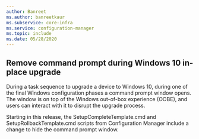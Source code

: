 ```yaml
---
author: Banreet
ms.author: banreetkaur
ms.subservice: core-infra
ms.service: configuration-manager
ms.topic: include
ms.date: 05/28/2020
---
```


## <a name="bkmk_ipucmd"></a> Remove command prompt during Windows 10 in-place upgrade

<!--2837795-->

During a task sequence to upgrade a device to Windows 10, during one of the final Windows configuration phases a command prompt window opens. The window is on top of the Windows out-of-box experience (OOBE), and users can interact with it to disrupt the upgrade process.

Starting in this release, the SetupCompleteTemplate.cmd and SetupRollbackTemplate.cmd scripts from Configuration Manager include a change to hide the command prompt window.
